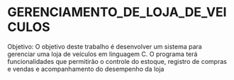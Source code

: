 # GERENCIAMENTO_DE_LOJA_DE_VEICULOS
Objetivo: O objetivo deste trabalho é desenvolver um sistema para gerenciar uma loja de veículos em  linguagem C. O programa terá funcionalidades que permitirão o controle do estoque, registro de  compras e vendas e acompanhamento do desempenho da loja
